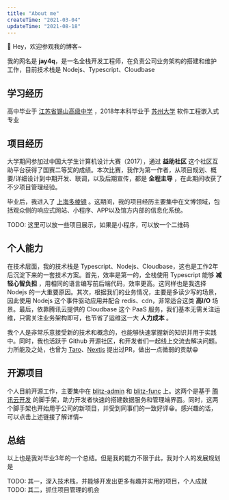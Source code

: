 ```yaml
---
title: "About me"
createTime: "2021-03-04"
updateTime: "2021-08-18"
---
```


👋 Hey，欢迎参观我的博客~

我的网名是 **jay4q**，是一名全栈开发工程师，在负责公司业务架构的搭建和维护工作，目前技术栈是 Nodejs、Typescript、Cloudbase

## 学习经历

高中毕业于 [江苏省锡山高级中学](http://www.jxshs.cn/) ，2018年本科毕业于 [苏州大学](http://www.suda.edu.cn/) 软件工程嵌入式专业

## 项目经历

大学期间参加过中国大学生计算机设计大赛（2017），通过 **益助社区** 这个社区互助平台获得了国赛二等奖的成绩。本次比赛，我作为第一作者，从项目规划、概要/详细设计到中期开发、联调，以及后期宣传，都是 **全程主导** ，在此期间收获了不少项目管理经验。

毕业后，我进入了 [上海多棱镜](https://www.3lengjing.com/) 。这期间，我的项目经历主要集中在文博领域，包括观众侧的响应式网站、小程序、APP以及馆方内部的信息化系统。

TODO: 这里可以放一些项目展示，如果是小程序，可以放一个二维码

## 个人能力

在技术层面，我的技术栈是 Typescript、Nodejs、Cloudbase，这也是工作2年后沉淀下来的一套技术方案。首先，效率是第一的，全栈使用 Typescript 能够 **减轻心智负担** ，用相同的语言编写前后端代码，效率更高。这同样也是我选择 Nodejs 的一大重要原因。其次，根据我们的业务情况，主要是多读少写的场景，因此使用 Nodejs 这个事件驱动应用并配合 redis、cdn，非常适合这类 **高I/O** 场景。最后，依靠腾讯云提供的 Cloudbase 这个 PaaS 服务，我们基本无需关注运维，只需关注业务架构即可，也节省了运维这一大 **人力成本** 。

我个人是非常乐意接受新的技术和概念的，也能够快速掌握新的知识并用于实践中。同时，我也活跃于 Github 开源社区，和开发者们一起线上交流去解决问题。力所能及之处，也曾为 [Taro](https://github.com/NervJS/taro)、[Nextjs](http://nextjs.com/) 提出过PR，做出一点微弱的贡献😀

## 开源项目

个人目前开源工作，主要集中在 [blitz-admin](https://github.com/jay4q/blitz-admin) 和 [blitz-func](https://github.com/jay4q/blitz-func) 上。这两个是基于 [腾讯云开发](https://www.cloudbase.net/) 的脚手架，助力开发者快速的搭建数据服务和管理端界面。同时，这两个脚手架也开始用于公司的新项目，并受到同事们的一致好评😀。感兴趣的话，可以点击上述链接了解详情~

## 总结

以上也是我对毕业3年的一个总结。但是我的能力不限于此，我对个人的发展规划是

TODO: 其一，深入技术栈，并能够开发出更多有趣并实用的项目，个人成就
TODO: 其二，抓住项目管理的机会
